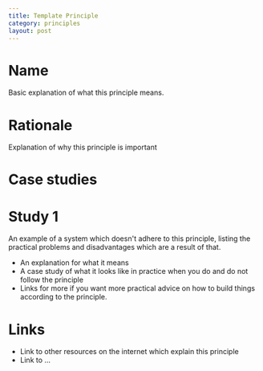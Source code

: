 ```yaml
---
title: Template Principle
category: principles
layout: post
---
```


# Name

Basic explanation of what this principle means.

# Rationale

Explanation of why this principle is important

# Case studies

# Study 1

An example of a system which doesn't adhere to this principle, listing the practical
problems and disadvantages which are a result of that.

* An explanation for what it means
* A case study of what it looks like in practice when you do and do
not follow the principle
* Links for more if you want more practical advice on how to build
things according to the principle.
# Links

 * Link to other resources on the internet which explain this principle
 * Link to ...

